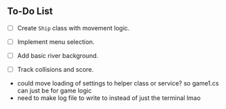 ## To-Do List
- [ ] Create `Ship` class with movement logic.
- [ ] Implement menu selection.
- [ ] Add basic river background.
- [ ] Track collisions and score.




- could move loading of settings to helper class or service? so game1.cs can just be for game logic
- need to make log file to write to instead of just the terminal lmao

